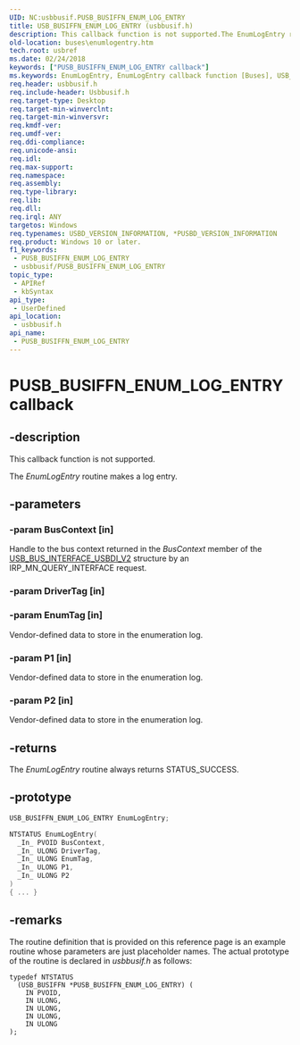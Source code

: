 ```yaml
---
UID: NC:usbbusif.PUSB_BUSIFFN_ENUM_LOG_ENTRY
title: USB_BUSIFFN_ENUM_LOG_ENTRY (usbbusif.h)
description: This callback function is not supported.The EnumLogEntry routine makes a log entry.
old-location: buses\enumlogentry.htm
tech.root: usbref
ms.date: 02/24/2018
keywords: ["PUSB_BUSIFFN_ENUM_LOG_ENTRY callback"]
ms.keywords: EnumLogEntry, EnumLogEntry callback function [Buses], USB_BUSIFFN_ENUM_LOG_ENTRY, buses.enumlogentry, usbbusif/EnumLogEntry, usbinterKR_a05ba50b-df81-4211-918b-e7409bc1d5ff.xml
req.header: usbbusif.h
req.include-header: Usbbusif.h
req.target-type: Desktop
req.target-min-winverclnt: 
req.target-min-winversvr: 
req.kmdf-ver: 
req.umdf-ver: 
req.ddi-compliance: 
req.unicode-ansi: 
req.idl: 
req.max-support: 
req.namespace: 
req.assembly: 
req.type-library: 
req.lib: 
req.dll: 
req.irql: ANY
targetos: Windows
req.typenames: USBD_VERSION_INFORMATION, *PUSBD_VERSION_INFORMATION
req.product: Windows 10 or later.
f1_keywords:
 - PUSB_BUSIFFN_ENUM_LOG_ENTRY
 - usbbusif/PUSB_BUSIFFN_ENUM_LOG_ENTRY
topic_type:
 - APIRef
 - kbSyntax
api_type:
 - UserDefined
api_location:
 - usbbusif.h
api_name:
 - PUSB_BUSIFFN_ENUM_LOG_ENTRY
---
```


# PUSB_BUSIFFN_ENUM_LOG_ENTRY callback


## -description

This callback function is not supported.

The <i>EnumLogEntry</i> routine makes a log entry.

## -parameters

### -param BusContext [in]

Handle to the bus context returned in the <i>BusContext</i> member of the <a href="..\usbbusif\ns-usbbusif-_usb_bus_interface_usbdi_v2.md">USB_BUS_INTERFACE_USBDI_V2</a> structure by an IRP_MN_QUERY_INTERFACE request.


### -param DriverTag [in]


### -param EnumTag [in]

Vendor-defined data to store in the enumeration log.


### -param P1 [in]

Vendor-defined data to store in the enumeration log.


### -param P2 [in]

Vendor-defined data to store in the enumeration log.

## -returns

The <i>EnumLogEntry </i>routine always returns STATUS_SUCCESS.

## -prototype

```cpp
USB_BUSIFFN_ENUM_LOG_ENTRY EnumLogEntry;

NTSTATUS EnumLogEntry(
  _In_ PVOID BusContext,
  _In_ ULONG DriverTag,
  _In_ ULONG EnumTag,
  _In_ ULONG P1,
  _In_ ULONG P2
)
{ ... }
```

## -remarks

The routine definition that is provided on this reference page is an example routine whose parameters are just placeholder names. The actual prototype of the routine is declared in <i>usbbusif.h</i> as follows:


```
typedef NTSTATUS
  (USB_BUSIFFN *PUSB_BUSIFFN_ENUM_LOG_ENTRY) (
    IN PVOID,
    IN ULONG,
    IN ULONG,
    IN ULONG,
    IN ULONG
);
```

